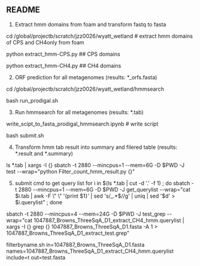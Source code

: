 ## README
1. Extract hmm domains from foam and transform fastq to fasta

  cd /global/projectb/scratch/jzz0026/wyatt_wetland # extract hmm domains of CPS and CH4only from foam

  python extract_hmm-CPS.py ## CPS domains
  
  python extract_hmm-CH4.py ## CH4 domains
  

2. ORF prediction for all metagenomes (results: *_orfs.fasta) 

  cd /global/projectb/scratch/jzz0026/wyatt_wetland/hmmsearch
  
  bash run_prodigal.sh
  

3. Run hmmsearch for all metagenomes (results: *.tab)

  write_scipt_to_fasta_prodigal_hmmsearch.ipynb # write script
  
  bash submit.sh
  

4. Transform hmm tab result into summary and filered table (results: *.result and *.summary)

  ls *.tab | xargs -I {} sbatch -t 2880 --mincpus=1 --mem=6G -D $PWD -J test --wrap="python Filter_count_hmm_result.py {}"
  
5. submit cmd to get query list
  for i in $(ls *.tab | cut -d '.' -f 1) ; do sbatch -t 2880 --mincpus=1 --mem=6G -D $PWD -J get_querylist --wrap="cat $i.tab | awk -F \" \" '{print $1}' | sed 's/_.*$//g' | uniq | sed '$d' > $i.querylist" ; done


sbatch -t 2880 --mincpus=4 --mem=24G -D $PWD -J test_grep --wrap="cat 1047887_Browns_ThreeSqA_D1_extract_CH4_hmm.querylist | xargs -I {} grep {} 1047887_Browns_ThreeSqA_D1.fasta -A 1 > 
1047887_Browns_ThreeSqA_D1_extract_test.grep"

filterbyname.sh in=1047887_Browns_ThreeSqA_D1.fasta names=1047887_Browns_ThreeSqA_D1_extract_CH4_hmm.querylist include=t out=test.fasta

